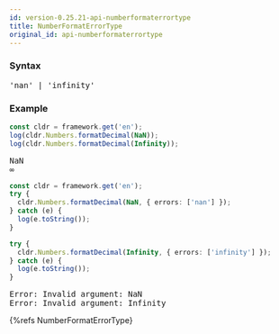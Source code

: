 ```yaml
---
id: version-0.25.21-api-numberformaterrortype
title: NumberFormatErrorType
original_id: api-numberformaterrortype
---
```


### Syntax

<pre class="syntax">
'nan' | 'infinity'
</pre>

### Example

```typescript
const cldr = framework.get('en');
log(cldr.Numbers.formatDecimal(NaN));
log(cldr.Numbers.formatDecimal(Infinity));
```
<pre class="output">
NaN
∞
</pre>

```typescript
const cldr = framework.get('en');
try {
  cldr.Numbers.formatDecimal(NaN, { errors: ['nan'] });
} catch (e) {
  log(e.toString());
}

try {
  cldr.Numbers.formatDecimal(Infinity, { errors: ['infinity'] });
} catch (e) {
  log(e.toString());
}
```
<pre class="output">
Error: Invalid argument: NaN
Error: Invalid argument: Infinity
</pre>


{%refs NumberFormatErrorType}
